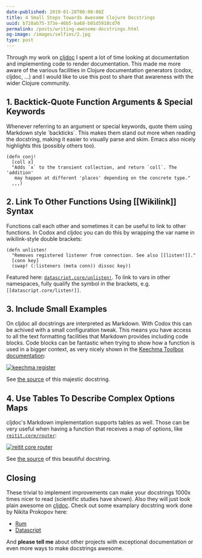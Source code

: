 ```yaml
---
date-published: 2019-01-28T00:00:00Z
title: 4 Small Steps Towards Awesome Clojure Docstrings
uuid: b728ab75-373e-46b5-ba68-b01d5918cd70
permalink: /posts/writing-awesome-docstrings.html
og-image: /images/selfies/2.jpg
type: post
---
```


Through my work on [cljdoc](https://cljdoc.org) I spent a lot of time looking at documentation
and implementing code to render documentation. This made me more aware of the various
facilities in Clojure documentation generators (codox, cljdoc, ...) and I would like to use
this post to share that awareness with the wider Clojure community.

## 1. Backtick-Quote Function Arguments & Special Keywords

Whenever referring to an argument or special keywords, quote them using Markdown style
\`backticks\`. This makes them stand out more when reading the docstring, making it easier to
visually parse and skim. Emacs also nicely highlights this (possibly others too).

```
(defn conj!
  [coll x]
  "Adds `x` to the transient collection, and return `coll`. The 'addition'
   may happen at different 'places' depending on the concrete type."
  ,,,)
```

## 2. Link To Other Functions Using [[Wikilink]] Syntax

Functions call each other and sometimes it can be useful to link to other functions.
In Codox and cljdoc you can do this by wrapping the var name in wikilink-style double brackets:

```
(defn unlisten!
  "Removes registered listener from connection. See also [[listen!]]."
  [conn key]
  (swap! (:listeners (meta conn)) dissoc key))
```

Featured here: [`datascript.core/unlisten!`](https://cljdoc.org/d/datascript/datascript/0.17.1/api/datascript.core#unlisten!).
To link to vars in other namespaces, fully qualify the symbol in the brackets, e.g. `[[datascript.core/listen!]]`.

## 3. Include Small Examples

On cljdoc all docstrings are interpreted as Markdown. With Codox this can be achived with a
small configuration tweak. This means you have access to all the text formatting facilities
that Markdown provides including code blocks. Code blocks can be fantastic when trying to show
how a function is used in a bigger context, as very nicely shown in the [Keechma Toolbox documentation](https://cljdoc.org/d/keechma/toolbox/0.1.23/api/keechma.toolbox.dataloader.controller#register):

[![keechma register](/images/keechma-register.png)](https://cljdoc.org/d/keechma/toolbox/0.1.23/api/keechma.toolbox.dataloader.controller#register)

See [the source](https://github.com/keechma/keechma-toolbox/blob/176c96a7f8b97a7d67f0d54d1351c23db052d71c/src/cljs/keechma/toolbox/dataloader/controller.cljs#L71-L85) of this majestic docstring.

## 4. Use Tables To Describe Complex Options Maps

cljdoc's Markdown implementation supports tables as well. Those can be very useful when having a function that receives a map of options, like [`reitit.core/router`](https://cljdoc.org/d/metosin/reitit-core/0.2.13/api/reitit.core#router):

[![reitit core router](/images/reitit-router.png)](https://cljdoc.org/d/metosin/reitit-core/0.2.13/api/reitit.core#router)

See [the source](https://github.com/metosin/reitit/blob/0.2.13/modules/reitit-core/src/reitit/core.cljc#L417) of this beautiful docstring.

## Closing

These trivial to implement improvements can make your docstrings 1000x times nicer to read
(scientific studies have shown). Also they will just look plain awesome on [cljdoc](https://cljdoc.org). Check out
some examplary docstring work done by Nikita Prokopov here:

- [Rum](https://cljdoc.org/d/rum/rum/0.11.3/api/rum.core)
- [Datascript](https://cljdoc.org/d/datascript/datascript/0.17.1/api/datascript.core)

And **please tell me** about other projects with exceptional documentation or even more ways to
make docstrings awesome.
